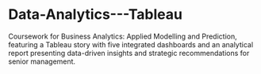 # Data-Analytics---Tableau
Coursework for Business Analytics: Applied Modelling and Prediction, featuring a Tableau story with five integrated dashboards and an analytical report presenting data-driven insights and strategic recommendations for senior management.
